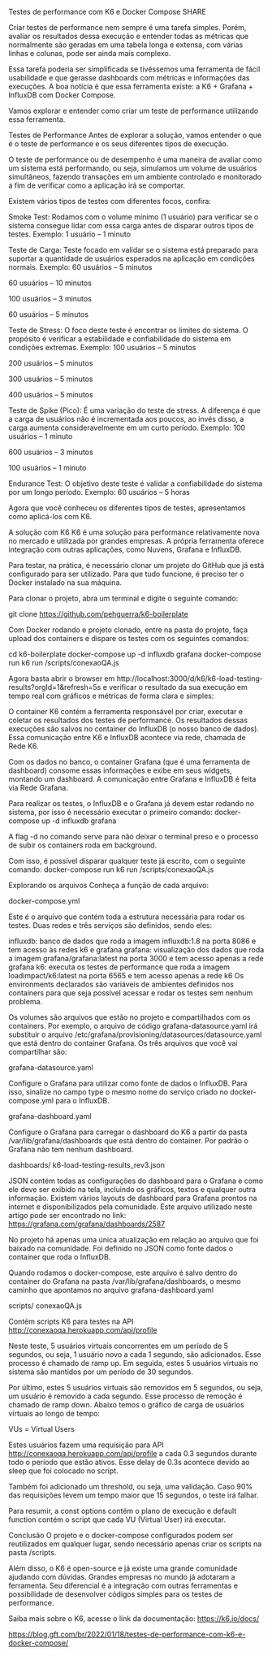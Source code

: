 Testes de performance com K6 e Docker Compose
SHARE
 
Criar testes de performance nem sempre é uma tarefa simples. Porém, avaliar os resultados dessa execução e entender todas as métricas que normalmente são geradas em uma tabela longa e extensa, com várias linhas e colunas, pode ser ainda mais complexo.

Essa tarefa poderia ser simplificada se tivéssemos uma ferramenta de fácil usabilidade e que gerasse dashboards com métricas e informações das execuções. A boa notícia é que essa ferramenta existe: a K6 + Grafana + InfluxDB com Docker Compose.

Vamos explorar e entender como criar um teste de performance utilizando essa ferramenta.

Testes de Performance
Antes de explorar a solução, vamos entender o que é o teste de performance e os seus diferentes tipos de execução.

O teste de performance ou de desempenho é uma maneira de avaliar como um sistema está performando, ou seja, simulamos um volume de usuários simultâneos, fazendo transações em um ambiente controlado e monitorado a fim de verificar como a aplicação irá se comportar.

Existem vários  tipos de testes com diferentes focos, confira:

Smoke Test: Rodamos com o volume mínimo (1 usuário) para verificar se o sistema consegue lidar com essa carga antes de disparar outros tipos de testes. Exemplo:
1 usuário – 1 minuto

Teste de Carga: Teste focado em validar se o sistema está preparado para suportar a quantidade de usuários esperados na aplicação em condições normais. Exemplo:
60 usuários – 5 minutos

60 usuários – 10 minutos

100 usuários – 3 minutos

60 usuários – 5 minutos

Teste de Stress: O foco deste teste é encontrar os limites do sistema. O propósito é verificar a estabilidade e confiabilidade do sistema em condições extremas. Exemplo:
100 usuários – 5 minutos

200 usuários – 5 minutos

300 usuários – 5 minutos

400 usuários – 5 minutos

Teste de Spike (Pico): É uma variação do teste de stress. A diferença é que a carga de usuários não é incrementada aos poucos, ao invés disso, a carga aumenta consideravelmente em um curto período. Exemplo:
100 usuários – 1 minuto

600 usuários – 3 minutos

100 usuários – 1 minuto

Endurance Test: O objetivo deste teste é validar a confiabilidade do sistema por um longo período. Exemplo:
60 usuários – 5 horas

Agora que você conheceu os diferentes tipos de testes, apresentamos como aplicá-los com K6.

A solução com K6
K6 é uma solução para performance relativamente nova no mercado e utilizada por grandes empresas. A própria ferramenta oferece integração com outras aplicações, como Nuvens, Grafana e InfluxDB.

Para testar, na prática, é necessário clonar um projeto do GitHub que já está configurado para ser utilizado. Para que tudo funcione, é preciso ter o Docker instalado na sua máquina.

Para clonar o projeto, abra um terminal e digite o seguinte comando:

git clone https://github.com/pehguerra/k6-boilerplate

Com Docker rodando e projeto clonado, entre na pasta do projeto, faça upload dos containers e dispare os testes com os seguintes comandos:

cd k6-boilerplate
docker-compose up -d influxdb grafana
docker-compose run k6 run /scripts/conexaoQA.js

Agora basta abrir o browser em http://localhost:3000/d/k6/k6-load-testing-results?orgId=1&refresh=5s e verificar o resultado da sua execução em tempo real com gráficos e métricas de forma clara e simples:

O container K6 contém a ferramenta responsável por criar, executar e coletar os resultados dos testes de performance. Os resultados dessas execuções são salvos no container do InfluxDB (o nosso banco de dados). Essa comunicação entre K6 e InfluxDB acontece via rede, chamada de Rede K6.

Com os dados no banco, o container Grafana (que é uma ferramenta de dashboard) consome essas informações e exibe em seus widgets, montando um dashboard. A comunicação entre Grafana e InfluxDB é feita via Rede Grafana.

Para realizar os testes, o InfluxDB e o Grafana já devem estar rodando no sistema, por isso é necessário executar o primeiro comando: docker-compose up -d influxdb grafana

A flag -d no comando serve  para não deixar o terminal preso e o processo de subir os containers roda em background.

Com isso, é possível  disparar qualquer teste já escrito, com o seguinte comando: docker-compose run k6 run /scripts/conexaoQA.js

Explorando os arquivos
Conheça a função de cada arquivo:

docker-compose.yml

Este é o arquivo que contém toda a estrutura necessária para rodar os testes. Duas redes e três serviços são definidos, sendo eles:

influxdb: banco de dados que roda a imagem influxdb:1.8 na porta 8086 e tem acesso às redes k6 e grafana
grafana: visualização dos dados que roda a imagem grafana/grafana:latest na porta 3000 e tem acesso apenas a rede grafana
k6: executa os testes de performance que roda a imagem loadimpact/k6:latest na porta 6565 e tem acesso apenas a rede k6
Os environments declarados são variáveis de ambientes definidos nos containers para que seja possível acessar e rodar os  testes sem nenhum problema.

Os volumes são arquivos que estão no projeto e compartilhados com os containers. Por exemplo, o arquivo de código grafana-datasource.yaml irá substituir o arquivo /etc/grafana/provisioning/datasources/datasource.yaml que está dentro do container Grafana. Os três arquivos que você vai compartilhar são:

grafana-datasource.yaml

Configure o Grafana para utilizar como fonte de dados o InfluxDB. Para isso, sinalize no campo type o mesmo nome do serviço criado no docker-compose.yml para o InfluxDB.

grafana-dashboard.yaml

Configure o Grafana para carregar o dashboard do K6 a partir da pasta /var/lib/grafana/dashboards que está dentro do container. Por padrão o Grafana não tem nenhum dashboard.

dashboards/ k6-load-testing-results_rev3.json

JSON contém todas as configurações do dashboard para o Grafana e como ele deve ser exibido na tela, incluindo os gráficos, textos e qualquer outra informação. Existem vários layouts de dashboard para Grafana prontos na internet e disponibilizados pela comunidade. Este arquivo utilizado neste artigo pode ser encontrado no link: https://grafana.com/grafana/dashboards/2587

No projeto há apenas uma única atualização em relação ao arquivo que foi baixado na comunidade. Foi definido no JSON como fonte dados o container que roda o InfluxDB.

Quando rodamos o docker-compose, este arquivo é salvo dentro do container do Grafana na pasta /var/lib/grafana/dashboards, o mesmo caminho que apontamos no arquivo grafana-dashboard.yaml

scripts/ conexaoQA.js

Contém scripts K6 para testes na API http://conexaoqa.herokuapp.com/api/profile

Neste teste, 5 usuários virtuais concorrentes em um período de 5 segundos, ou seja, 1 usuário novo a cada 1 segundo, são adicionados.  Esse processo é chamado de ramp up. Em seguida, estes 5 usuários virtuais no sistema são mantidos por um período de 30 segundos.

Por último, estes 5 usuários virtuais são removidos em 5 segundos, ou seja, um usuário é removido a cada segundo. Esse processo de remoção é chamado de ramp down. Abaixo temos o gráfico de carga de usuários virtuais ao longo de tempo:

VUs = Virtual Users

Estes usuários fazem uma requisição para API http://conexaoqa.herokuapp.com/api/profile a cada 0.3 segundos durante todo o período que estão ativos. Esse delay de 0.3s acontece devido ao sleep que foi colocado no script.

Também foi adicionado um threshold, ou seja, uma validação. Caso 90% das requisições levem um tempo maior que 15 segundos, o teste irá falhar.

Para resumir,  a const options contém o plano de execução e default function contém o script que cada VU (Virtual User) irá executar.

Conclusão
O projeto e o docker-compose configurados podem ser reutilizados em qualquer lugar, sendo necessário apenas criar os scripts na pasta /scripts.

Além disso, o K6 é open-source e já existe uma grande comunidade ajudando com dúvidas. Grandes empresas no mundo já adotaram a ferramenta. Seu diferencial é a integração com outras ferramentas e possibilidade de desenvolver códigos simples para os testes de performance.

Saiba mais sobre o K6, acesse o link da documentação: https://k6.io/docs/

https://blog.gft.com/br/2022/01/18/testes-de-performance-com-k6-e-docker-compose/